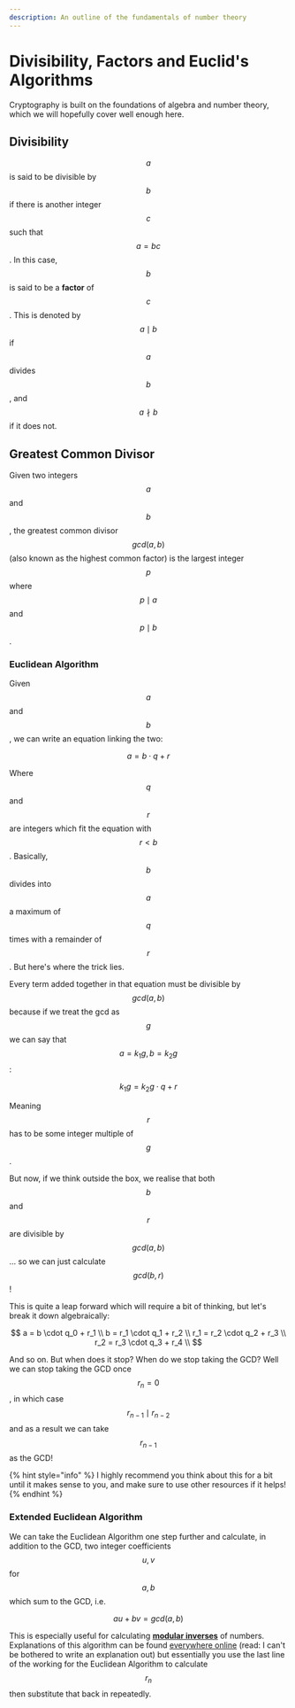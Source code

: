 ```yaml
---
description: An outline of the fundamentals of number theory
---
```


# Divisibility, Factors and Euclid's Algorithms

Cryptography is built on the foundations of algebra and number theory, which we will hopefully cover well enough here.

## Divisibility

$$a$$ is said to be divisible by $$b$$ if there is another integer $$c$$ such that $$a=bc$$. In this case, $$b$$ is said to be a **factor** of $$c$$. This is denoted by $$a \mid b$$ if $$a$$ divides $$b$$, and $$a \nmid b$$ if it does not.

## Greatest Common Divisor

Given two integers $$a$$ and $$b$$, the greatest common divisor $$gcd(a,b)$$ (also known as the highest common factor) is the largest integer $$p$$ where $$p \mid a$$ and $$p \mid b$$.

### Euclidean Algorithm

Given $$a$$ and $$b$$, we can write an equation linking the two:

$$
a = b \cdot q + r
$$

​Where $$q$$ and $$r$$ are integers which fit the equation with $$r < b$$. Basically, $$b$$ divides into $$a$$ a maximum of $$q$$ times with a remainder of $$r$$. But here's where the trick lies.

Every term added together in that equation must be divisible by $$gcd(a,b)$$ because if we treat the gcd as $$g$$ we can say that $$a=k_1g,b=k_2g$$​:

$$
k_1g = k_2g \cdot q + r
$$

Meaning $$r$$ has to be some integer multiple of $$g$$​.

But now, if we think outside the box, we realise that both $$b$$ and $$r$$ are divisible by $$gcd(a,b)$$... so we can just calculate $$gcd(b, r)$$!

This is quite a leap forward which will require a bit of thinking, but let's break it down algebraically:

$$
a = b \cdot q_0 + r_1 \\
b = r_1 \cdot q_1 + r_2 \\
r_1 = r_2 \cdot q_2 + r_3 \\
r_2 = r_3 \cdot q_3 + r_4 \\
$$

And so on. But when does it stop? When do we stop taking the GCD? Well we can stop taking the GCD once $$r_n = 0$$, in which case $$r_{n-1} \mid r_{n-2}$$ and as a result we can take $$r_{n-1}$$ as the GCD!

{% hint style="info" %}
I highly recommend you think about this for a bit until it makes sense to you, and make sure to use other resources if it helps!
{% endhint %}

### Extended Euclidean Algorithm

We can take the Euclidean Algorithm one step further and calculate, in addition to the GCD, two integer coefficients $$u,v$$ for $$a,b$$ which sum to the GCD, i.e.

$$
au + bv = gcd(a,b)
$$

This is especially useful for calculating [**modular inverses**](modular-arithmetic.md#modular-multiplicative-inverses) of numbers. Explanations of this algorithm can be found [everywhere online](https://brilliant.org/wiki/extended-euclidean-algorithm/) (read: I can't be bothered to write an explanation out) but essentially you use the last line of the working for the Euclidean Algorithm to calculate $$r_n$$ then substitute that back in repeatedly.
